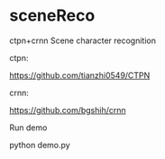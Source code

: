 # sceneReco
ctpn+crnn Scene character recognition

ctpn:

   https://github.com/tianzhi0549/CTPN
	
crnn:

   https://github.com/bgshih/crnn
   
Run demo

  python demo.py

